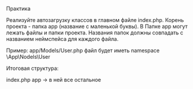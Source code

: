 Практика

Реализуйте автозагрузку классов в главном файле index.php. Корень проекта - папка app (название с маленькой буквы). В Папке app могут лежать файлы и папки проекта. Названия папок должны совпадать с названием неймспейса для каждого файла.

Пример: app/Models/User.php файл будет иметь namespace \App\Nodels\User

Итоговая структура:

index.php
app -> в ней все остальное